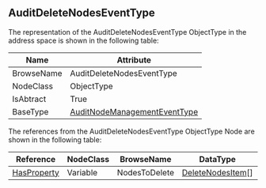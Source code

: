 <!-- objecttype -->
## AuditDeleteNodesEventType
The representation of the AuditDeleteNodesEventType ObjectType in the address space is shown in the following table:  

|Name|Attribute|
|---|---|
|BrowseName|AuditDeleteNodesEventType|
|NodeClass|ObjectType|
|IsAbtract|True|
|BaseType|[AuditNodeManagementEventType](../../../Part5/ObjectTypes/AuditNodeManagementEventType/readme.md)|

The references from the AuditDeleteNodesEventType ObjectType Node are shown in the following table:  

|Reference|NodeClass|BrowseName|DataType|TypeDefinition|ModellingRule|
|---|---|---|---|---|---|
|[HasProperty](../../../Part3/ReferenceTypes/HasProperty/readme.md)|Variable|NodesToDelete|[DeleteNodesItem](../../../Part4/DataTypes/DeleteNodesItem/readme.md)[]|[PropertyType](../../Part5/VariableTypes/PropertyType/readme.md)|[Mandatory](../../Objects/Mandatory/readme.md)|

